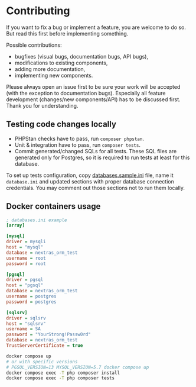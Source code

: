 # Contributing

If you want to fix a bug or implement a feature, you are welcome to do so. But read this first before implementing something.

Possible contributions:

- bugfixes (visual bugs, documentation bugs, API bugs),
- modifications to existing components,
- adding more documentation,
- implementing new components.

Please always open an issue first to be sure your work will be accepted (with the exception to documentation bugs). Especially all feature development (changes/new components/API) has to be discussed first. Thank you for understanding.

## Testing code changes locally

- PHPStan checks have to pass, run `composer phpstan`.
- Unit & integration have to pass, run `composer tests`.
- Commit generated/changed SQLs for all tests. These SQL files are generated only for Postgres, so it is required to run tests at least for this database.

To set up tests configuration, copy [databases.sample.ini](tests/databases.sample.ini) file, name it `database.ini` and updated sections with proper database connection credentials. You may comment out those sections not to run them locally.


## Docker containers usage

```ini
; databases.ini example
[array]

[mysql]
driver = mysqli
host = "mysql"
database = nextras_orm_test
username = root
password = root

[pgsql]
driver = pgsql
host = "pgsql"
database = nextras_orm_test
username = postgres
password = postgres

[sqlsrv]
driver = sqlsrv
host = "sqlsrv"
username = SA
password = "YourStrong!Passw0rd"
database = nextras_orm_test
TrustServerCertificate = true
```

```bash
docker compose up
# or with specific versions
# PGSQL_VERSION=13 MYSQL_VERSION=5.7 docker compose up
docker compose exec -T php composer install
docker compose exec -T php composer tests
```
